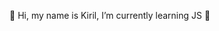 👋 Hi, my name is Kiril, I’m currently learning JS 🌱


<!---
ErKir/ErKir is a ✨ special ✨ repository because its `README.md` (this file) appears on your GitHub profile.
You can click the Preview link to take a look at your changes.
--->
